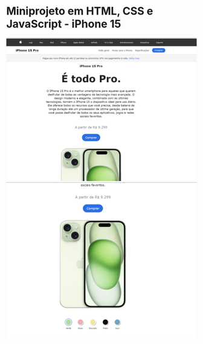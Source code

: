 # Miniprojeto em HTML, CSS e JavaScript - iPhone 15

<img src = "https://github.com/allesantos/allesantos/blob/main/imagens/miniprojeto-html-css-js-iphone15/Captura%20de%20tela%202024-05-27%20200745.png">

<img src = "https://github.com/allesantos/allesantos/blob/main/imagens/miniprojeto-html-css-js-iphone15/Captura%20de%20tela%202024-05-27%20200802.png">

